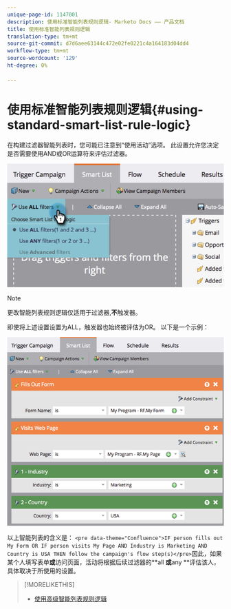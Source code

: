 ```yaml
---
unique-page-id: 1147001
description: 使用标准智能列表规则逻辑- Marketo Docs —— 产品文档
title: 使用标准智能列表规则逻辑
translation-type: tm+mt
source-git-commit: d7d6aee63144c472e02fe0221c4a164183d04dd4
workflow-type: tm+mt
source-wordcount: '129'
ht-degree: 0%

---
```



# 使用标准智能列表规则逻辑{#using-standard-smart-list-rule-logic}

在构建过滤器智能列表时，您可能已注意到“使用活动”选项。 此设置允许您决定是否需要使用AND或OR运算符来评估过滤器。

![](assets/image2014-9-22-14-3a12-3a42.png)

>[!NOTE]
>
>更改智能列表规则逻辑仅适用于过滤器,**不**&#x200B;触发器。

即使将上述设置设置为ALL，触发器也始终被评估为OR。  以下是一个示例：

![](assets/image2014-9-22-14-3a12-3a57.png)

以上智能列表的含义是：
`<pre data-theme="Confluence">IF person fills out My Form OR IF person visits My Page AND Industry is Marketing AND Country is USA THEN follow the campaign's flow step(s)</pre>`因此，如果某个人填写表单&#x200B;**或**&#x200B;访问页面，活动将根据后续过滤器的**all **或**any **评估该人，具体取决于所使用的设置。

>[!MORELIKETHIS]
>
>* [使用高级智能列表规则逻辑](../../../../product-docs/core-marketo-concepts/smart-lists-and-static-lists/using-smart-lists/using-advanced-smart-list-rule-logic.md)

>



